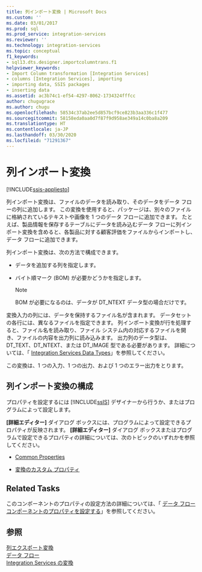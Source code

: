```yaml
---
title: 列インポート変換 | Microsoft Docs
ms.custom: ''
ms.date: 03/01/2017
ms.prod: sql
ms.prod_service: integration-services
ms.reviewer: ''
ms.technology: integration-services
ms.topic: conceptual
f1_keywords:
- sql13.dts.designer.importcolumntrans.f1
helpviewer_keywords:
- Import Column transformation [Integration Services]
- columns [Integration Services], importing
- importing data, SSIS packages
- inserting data
ms.assetid: ac3b74c1-ef54-4297-8062-1734324fffcc
author: chugugrace
ms.author: chugu
ms.openlocfilehash: 58534c37ab2ee5d857bcf9ce823b3aa336c1f477
ms.sourcegitcommit: 58158eda0aa0d7f87f9d958ae349a14c0ba8a209
ms.translationtype: HT
ms.contentlocale: ja-JP
ms.lasthandoff: 03/30/2020
ms.locfileid: "71291367"
---
```

# <a name="import-column-transformation"></a>列インポート変換

[!INCLUDE[ssis-appliesto](../../../includes/ssis-appliesto-ssvrpluslinux-asdb-asdw-xxx.md)]


  列インポート変換は、ファイルのデータを読み取り、そのデータをデータ フローの列に追加します。 この変換を使用すると、パッケージは、別々のファイルに格納されているテキストや画像を 1 つのデータ フローに追加できます。 たとえば、製品情報を保存するテーブルにデータを読み込むデータ フローに列インポート変換を含めると、各製品に対する顧客評価をファイルからインポートし、データ フローに追加できます。  
  
 列インポート変換は、次の方法で構成できます。  
  
-   データを追加する列を指定します。  
  
-   バイト順マーク (BOM) が必要かどうかを指定します。  
  
    > [!NOTE]  
    >  BOM が必要になるのは、データが DT_NTEXT データ型の場合だけです。  
  
 変換入力の列には、データを保持するファイル名が含まれます。 データセットの各行には、異なるファイルを指定できます。 列インポート変換が行を処理すると、ファイル名を読み取り、ファイル システム内の対応するファイルを開き、ファイルの内容を出力列に読み込みます。 出力列のデータ型は、DT_TEXT、DT_NTEXT、または DT_IMAGE 型である必要があります。 詳細については、「 [Integration Services Data Types](../../../integration-services/data-flow/integration-services-data-types.md)」を参照してください。  
  
 この変換は、1 つの入力、1 つの出力、および 1 つのエラー出力をとります。  
  
## <a name="configuration-of-the-import-column-transformation"></a>列インポート変換の構成  
 プロパティを設定するには [!INCLUDE[ssIS](../../../includes/ssis-md.md)] デザイナーから行うか、またはプログラムによって設定します。  
  
 **[詳細エディター]** ダイアログ ボックスには、プログラムによって設定できるプロパティが反映されます。 **[詳細エディター]** ダイアログ ボックスまたはプログラムで設定できるプロパティの詳細については、次のトピックのいずれかを参照してください。  
  
-   [Common Properties](https://msdn.microsoft.com/library/51973502-5cc6-4125-9fce-e60fa1b7b796)  
  
-   [変換のカスタム プロパティ](../../../integration-services/data-flow/transformations/transformation-custom-properties.md)  
  
## <a name="related-tasks"></a>Related Tasks  
 このコンポーネントのプロパティの設定方法の詳細については、「 [データ フロー コンポーネントのプロパティを設定する](../../../integration-services/data-flow/set-the-properties-of-a-data-flow-component.md)」を参照してください。  
  
## <a name="see-also"></a>参照  
 [列エクスポート変換](../../../integration-services/data-flow/transformations/export-column-transformation.md)   
 [データ フロー](../../../integration-services/data-flow/data-flow.md)   
 [Integration Services の変換](../../../integration-services/data-flow/transformations/integration-services-transformations.md)  
  
  

